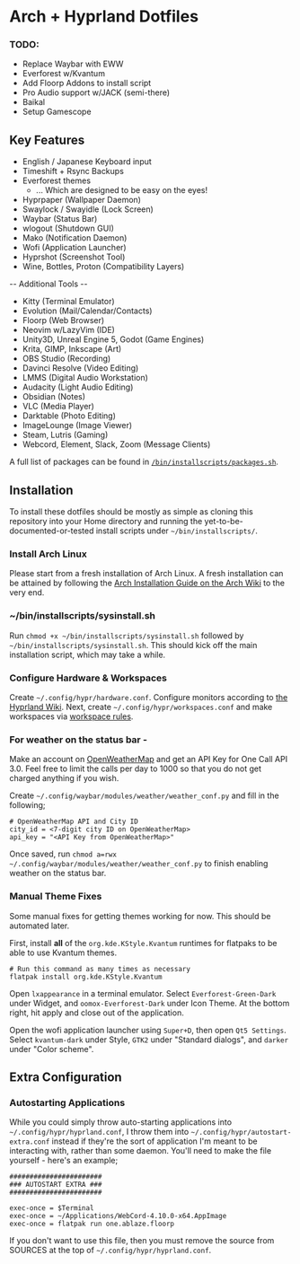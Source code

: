 # Arch + Hyprland Dotfiles
### TODO:
- Replace Waybar with EWW
- Everforest w/Kvantum
- Add Floorp Addons to install script
- Pro Audio support w/JACK (semi-there)
- Baikal
- Setup Gamescope

## Key Features
- English / Japanese Keyboard input
- Timeshift + Rsync Backups
- Everforest themes
  - ... Which are designed to be easy on the eyes!
- Hyprpaper (Wallpaper Daemon)
- Swaylock / Swayidle (Lock Screen)
- Waybar (Status Bar)
- wlogout (Shutdown GUI)
- Mako (Notification Daemon)
- Wofi (Application Launcher)
- Hyprshot (Screenshot Tool)
- Wine, Bottles, Proton (Compatibility Layers)

-- Additional Tools --
- Kitty (Terminal Emulator)
- Evolution (Mail/Calendar/Contacts)
- Floorp (Web Browser)
- Neovim w/LazyVim (IDE)
- Unity3D, Unreal Engine 5, Godot (Game Engines)
- Krita, GIMP, Inkscape (Art)
- OBS Studio (Recording)
- Davinci Resolve (Video Editing)
- LMMS (Digital Audio Workstation)
- Audacity (Light Audio Editing)
- Obsidian (Notes)
- VLC (Media Player)
- Darktable (Photo Editing)
- ImageLounge (Image Viewer)
- Steam, Lutris (Gaming)
- Webcord, Element, Slack, Zoom (Message Clients)

A full list of packages can be found in [`/bin/installscripts/packages.sh`](/bin/installscripts/packages.sh).

## Installation

To install these dotfiles should be mostly as simple as cloning this repository into your Home directory and running the yet-to-be-documented-or-tested install scripts under `~/bin/installscripts/`.


### Install Arch Linux
Please start from a fresh installation of Arch Linux.  A fresh installation can be attained by following the [Arch Installation Guide on the Arch Wiki](https://wiki.archlinux.org/title/Installation_guide) to the very end.
### ~/bin/installscripts/sysinstall.sh
Run `chmod +x ~/bin/installscripts/sysinstall.sh` followed by `~/bin/installscripts/sysinstall.sh`.  This should kick off the main installation script, which may take a while.
### Configure Hardware & Workspaces
Create `~/.config/hypr/hardware.conf`.  Configure monitors according to [the Hyprland Wiki](https://wiki.hyprland.org/Configuring/Monitors/). Next, create `~/.config/hypr/workspaces.conf` and make workspaces via [workspace rules](https://wiki.hyprland.org/Configuring/Workspace-Rules/).
### For weather on the status bar - 
Make an account on [OpenWeatherMap](https://openweathermap.org/) and get an API Key for One Call API 3.0.  Feel free to limit the calls per day to 1000 so that you do not get charged anything if you wish.

Create `~/.config/waybar/modules/weather/weather_conf.py` and fill in the following;
```
# OpenWeatherMap API and City ID
city_id = <7-digit city ID on OpenWeatherMap>
api_key = "<API Key from OpenWeatherMap>"
```
Once saved, run `chmod a=rwx ~/.config/waybar/modules/weather/weather_conf.py` to finish enabling weather on the status bar.
### Manual Theme Fixes
Some manual fixes for getting themes working for now.  This should be automated later.

First, install **all** of the `org.kde.KStyle.Kvantum` runtimes for flatpaks to be able to use Kvantum themes.
```
# Run this command as many times as necessary
flatpak install org.kde.KStyle.Kvantum
```

Open `lxappearance` in a terminal emulator.
Select `Everforest-Green-Dark` under Widget, and `oomox-Everforest-Dark` under Icon Theme.
At the bottom right, hit apply and close out of the application.

Open the wofi application launcher using `Super+D`, then open `Qt5 Settings`.
Select `kvantum-dark` under Style, `GTK2` under "Standard dialogs", and `darker` under "Color scheme".

## Extra Configuration
### Autostarting Applications
While you could simply throw auto-starting applications into `~/.config/hypr/hyprland.conf`, I throw them into `~/.config/hypr/autostart-extra.conf` instead if they're the sort of application I'm meant to be interacting with, rather than some daemon.  You'll need to make the file yourself - here's an example;
```
#######################
### AUTOSTART EXTRA ###
#######################

exec-once = $Terminal
exec-once = ~/Applications/WebCord-4.10.0-x64.AppImage
exec-once = flatpak run one.ablaze.floorp
```

If you don't want to use this file, then you must remove the source from SOURCES at the top of `~/.config/hypr/hyprland.conf`.
